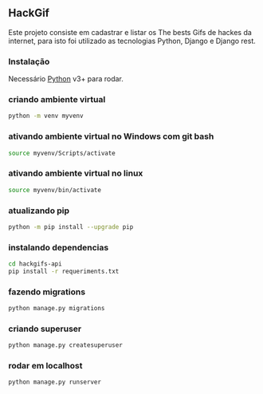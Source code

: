## HackGif

Este projeto consiste em cadastrar e listar os The bests Gifs de hackes da internet, para isto foi utilizado as tecnologias Python, Django e Django rest.

### Instalação

Necessário [Python](https://www.python.org/) v3+ para rodar.

### criando ambiente virtual

```sh
python -m venv myvenv
```

### ativando ambiente virtual no Windows com git bash

```sh
source myvenv/Scripts/activate
```

### ativando ambiente virtual no linux

```sh
source myvenv/bin/activate
```

### atualizando pip

```sh
python -m pip install --upgrade pip
```

### instalando dependencias

```sh
cd hackgifs-api
pip install -r requeriments.txt
```

### fazendo migrations

```sh
python manage.py migrations
```

### criando superuser

```sh
python manage.py createsuperuser
```

### rodar em localhost

```sh
python manage.py runserver
```
